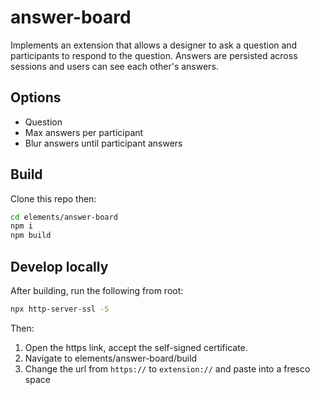 # answer-board

Implements an extension that allows a designer to ask a question and participants to respond to the question. Answers are persisted across sessions and users can see each other's answers.

## Options

- Question
- Max answers per participant
- Blur answers until participant answers

## Build

Clone this repo then:

```bash
cd elements/answer-board
npm i
npm build
```

## Develop locally

After building, run the following from root:

```bash
npx http-server-ssl -S
```

Then:

1. Open the https link, accept the self-signed certificate.
1. Navigate to elements/answer-board/build
1. Change the url from `https://` to `extension://` and paste into a fresco space
